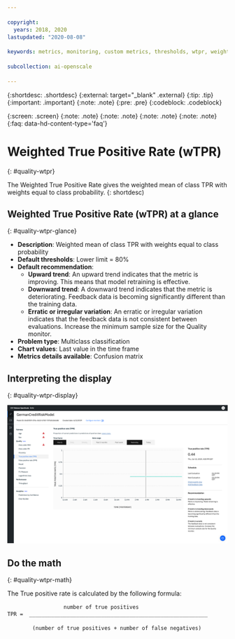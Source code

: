```yaml
---

copyright:
  years: 2018, 2020
lastupdated: "2020-08-08"

keywords: metrics, monitoring, custom metrics, thresholds, wtpr, weighted true positive rate, score, schedule, recommendation

subcollection: ai-openscale

---
```


{:shortdesc: .shortdesc}
{:external: target="_blank" .external}
{:tip: .tip}
{:important: .important}
{:note: .note}
{:pre: .pre}
{:codeblock: .codeblock}

{:screen: .screen}
{:note: .note}
{:note: .note}
{:note: .note}
{:note: .note}
{:faq: data-hd-content-type='faq'}

# Weighted True Positive Rate (wTPR)
{: #quality-wtpr}

The Weighted True Positive Rate gives the weighted mean of class TPR with weights equal to class probability.
{: shortdesc)

## Weighted True Positive Rate (wTPR) at a glance
{: #quality-wtpr-glance}

- **Description**: Weighted mean of class TPR with weights equal to class probability
- **Default thresholds**: Lower limit = 80%
- **Default recommendation**:
   - **Upward trend**: An upward trend indicates that the metric is improving. This means that model retraining is effective.
   - **Downward trend**: A downward trend indicates that the metric is deteriorating. Feedback data is becoming significantly different than the training data.
   - **Erratic or irregular variation**: An erratic or irregular variation indicates that the feedback data is not consistent between evaluations. Increase the minimum sample size for the Quality monitor.
- **Problem type**: Multiclass classification
- **Chart values**: Last value in the time frame
- **Metrics details available**: Confusion matrix

## Interpreting the display
{: #quality-wtpr-display}

![Weighted True Positive Rate is displayed](images/wos-quality-tpr.png)

## Do the math
{: #quality-wtpr-math}

The True positive rate is calculated by the following formula:

```
                  number of true positives
TPR =  _________________________________________________________

        (number of true positives + number of false negatives)
```